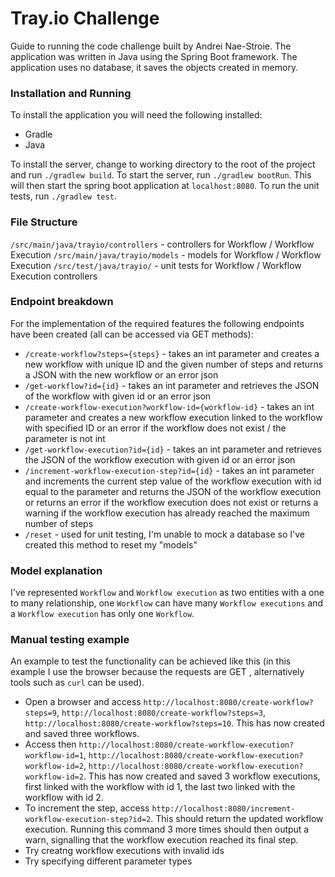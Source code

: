 # Tray.io Challenge

Guide to running the code challenge built by Andrei Nae-Stroie. The application was written in Java using the Spring Boot framework. The application uses no database, it saves the objects created in memory. 

### Installation and Running

To install the application you will need the following installed: 

* Gradle
* Java

To install the server, change to working directory to the root of the project and run `./gradlew build`.
To start the server, run `./gradlew bootRun`. This will then start the spring boot application at `localhost:8080`.
To run the unit tests, run `./gradlew test`. 

### File Structure

`/src/main/java/trayio/controllers` - controllers for Workflow / Workflow Execution
`/src/main/java/trayio/models` -  models for Workflow / Workflow Execution
`/src/test/java/trayio/` - unit tests for Workflow / Workflow Execution controllers

### Endpoint breakdown

For the implementation of the required features the following endpoints have been created (all can be accessed via GET methods):

* `/create-workflow?steps={steps}` - takes an int parameter and creates a new workflow with unique ID and the given number of steps and returns a JSON with the new workflow or an error json 
* `/get-workflow?id={id}` - takes an int parameter and retrieves the JSON of the workflow with given id or an error json
* `/create-workflow-execution?workflow-id={workflow-id}` - takes an int parameter and creates a new workflow execution linked to the workflow with specified ID or an error if the workflow does not exist / the parameter is not int
* `/get-workflow-execution?id={id}` - takes an int parameter and retrieves the JSON of the workflow execution with given id or an error json
* `/increment-workflow-execution-step?id={id}` - takes an int parameter and increments the current step value of the workflow execution with id equal to the parameter and returns the JSON of the workflow execution or returns an error if the workflow execution does not exist or returns a warning if the workflow execution has already reached the maximum number of steps
* `/reset` - used for unit testing, I'm unable to mock a database so I've created this method to reset my "models"

### Model explanation

I've represented `Workflow` and `Workflow execution` as two entities with a one to many relationship, one `Workflow` can have many `Workflow executions` and a `Workflow execution` has only one `Workflow`.

### Manual testing example

An example to test the functionality can be achieved like this (in this example I use the browser because the requests are GET , alternatively tools such as `curl` can be used).

* Open a browser and access `http://localhost:8080/create-workflow?steps=9`, `http://localhost:8080/create-workflow?steps=3`, `http://localhost:8080/create-workflow?steps=10`. This has now created and saved three workflows.
* Access then `http://localhost:8080/create-workflow-execution?workflow-id=1`, `http://localhost:8080/create-workflow-execution?workflow-id=2`, `http://localhost:8080/create-workflow-execution?workflow-id=2`. This has now created and saved 3 workflow executions, first linked with the workflow with id 1, the last two linked with the workflow with id 2.
* To increment the step, access `http://localhost:8080/increment-workflow-execution-step?id=2`. This should return the updated workflow execution. Running this command 3 more times should then output a warn, signalling that the workflow execution reached its final step.
* Try creatng workflow executions with invalid ids
* Try specifying different parameter types




